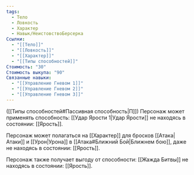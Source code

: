 ```yaml
---
tags:
  - Тело
  - Ловкость
  - Характер
  - Навык/НеистовствоБерсерка
Ссылки:
  - "[[Тело]]"
  - "[[Ловкость]]"
  - "[[Характер]]"
  - "[[Типы способностей]]"
Стоимость: "30"
Стоимость выкупа: "90"
Связанные навыки:
  - "[[Управление Гневом 1]]"
  - "[[Управление Гневом 2]]"
  - "[[Управление Гневом 3]]"
---
```

([[Типы способностей#Пассивная способность|П]]) Персонаж может применять способность: [[Удар Ярости 1|Удар Ярости]] не находясь в состоянии: [[Ярость]].

Персонаж может полагаться на [[Характер]] для бросков [[Атака|Атаки]] и [[Урон|Урона]] в [[Атака#Ближний Бой|Ближнем бою]], даже не находясь в состоянии: [[Ярость]].

Персонаж также получает выгоду от способности: [[Жажда Битвы]] не находясь в состоянии: [[Ярость]]. 

